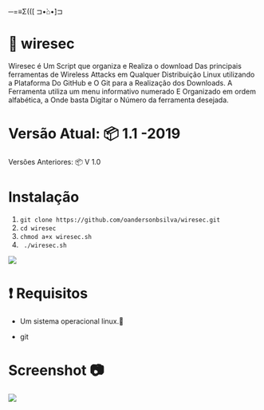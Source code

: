 ─=≡Σ(([ ⊐•̀⌂•́]⊐

# 📡 wiresec 

Wiresec é Um Script que organiza e Realiza o download Das principais ferramentas de Wireless Attacks em Qualquer Distribuição Linux utilizando a Plataforma Do GitHub e O Git para a Realização dos Downloads. A Ferramenta utiliza um menu informativo numerado E Organizado em ordem alfabética, a Onde basta Digitar o Número da ferramenta desejada.

# Versão Atual: 📦 1.1 -2019
  Versões Anteriores:
  📦 V 1.0 

# Instalação

<ol>
<li><code>git clone https://github.com/oandersonbsilva/wiresec.git</code></li>
<li><code>cd wiresec </code></li>
<li><code>chmod a+x wiresec.sh</code></li>
<li><code> ./wiresec.sh </code></li>
</ol>
<img src="https://raw.githubusercontent.com/oandersonbsilva/wiresec/master/banner.png">

# :exclamation: Requisitos

<ul>
<li>
<p>Um sistema operacional linux.🐧 </p>
</li>
<li>
<p>git
</p>
</li>
</ul>

# Screenshot 📷

<img src="https://raw.githubusercontent.com/oandersonbsilva/wiresec/master/imagem.png">




